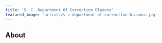 ```yaml
---
title: 'S. C. Department Of Correction Blazons'
featured_image: 'artists/s-c-department-of-correction-blazons.jpg'
---
```


## About


